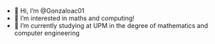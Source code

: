 - 👋 Hi, I’m @Gonzaloac01
- 👀 I’m interested in maths and computing!
- 🌱 I’m currently studying at UPM in the degree of mathematics and computer engineering

<!---
Gonzaloac01/Gonzaloac01 is a ✨ special ✨ repository because its `README.md` (this file) appears on your GitHub profile.
You can click the Preview link to take a look at your changes.
--->
